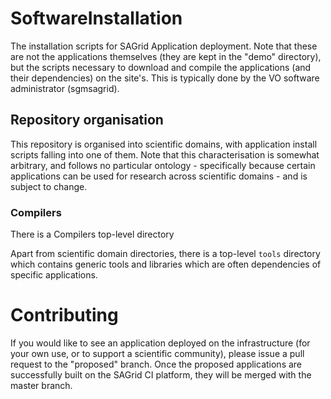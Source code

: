 SoftwareInstallation
====================

The installation scripts for SAGrid Application deployment. Note that 
these are not the applications themselves (they are kept in the 
"demo" directory), but the scripts necessary to download and compile 
the applications (and their dependencies) on the site's. This is 
typically done by the VO software administrator (sgmsagrid). 

## Repository organisation
This repository is organised into scientific domains, with 
application install scripts falling into one of them. Note that this 
characterisation is somewhat arbitrary, and follows no particular 
ontology - specifically because certain applications can be used for 
research across scientific domains - and is subject to change. 

### Compilers
There is a Compilers top-level directory

Apart from scientific domain directories, there is a top-level `tools` 
directory which contains generic tools and libraries which are often 
dependencies of specific applications. 

# Contributing
If you would like to see an application deployed on the infrastructure 
(for your own use, or to support a scientific community), please issue 
a pull request to the "proposed" branch. Once the proposed applications are successfully built on the SAGrid CI platform, they will be merged with the master branch.
